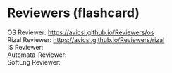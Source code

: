 # Reviewers (flashcard)
OS Reviewer: https://avicsl.github.io/Reviewers/os  
Rizal Reviewer: https://avicsl.github.io/Reviewers/rizal  
IS Reviewer:  
Automata-Reviewer:  
SoftEng Reviewer:  
